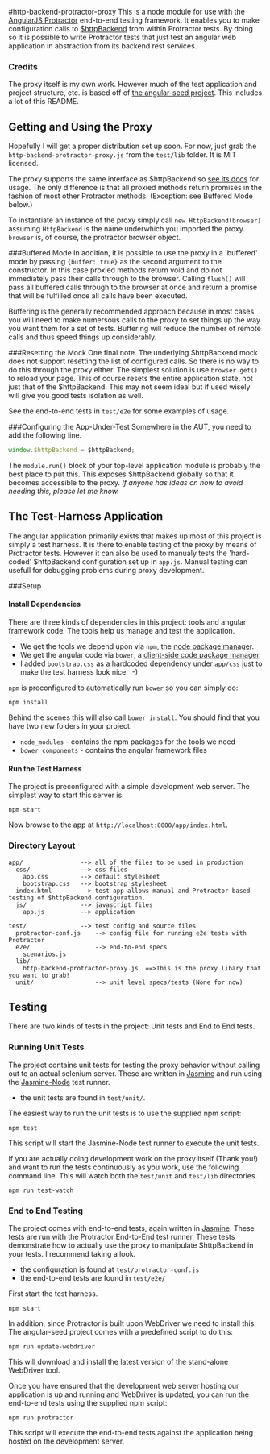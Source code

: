 #http-backend-protractor-proxy
This is a node module for use with the [AngularJS Protractor][protractor] end-to-end testing framework.  It enables you to make configuration calls to [$httpBackend][httpBackend] from within Protractor tests.  By doing so it is possible to write Protractor tests that just test an angular web application in abstraction from its backend rest services.

### Credits
The proxy itself is my own work.  However much of the test application and project structure, etc. is based off of [the angular-seed project][angular-seed].  This includes a lot of this README.

## Getting and Using the Proxy
Hopefully I will get a proper distribution set up soon.  For now, just grab the `http-backend-protractor-proxy.js` from the `test/lib` folder.  It is MIT licensed.

The proxy supports the same interface as $httpBackend so [see its docs][httpBackend] for usage.  The only difference is that all proxied methods return promises in the fashion of most other Protractor methods.  (Exception: see Buffered Mode below.)

To instantiate an instance of the proxy simply call `new HttpBackend(browser)` assuming `HttpBackend` is the name underwhich you imported the proxy.  `browser` is, of course, the protractor browser object.

###Buffered Mode
In addition, it is possible to use the proxy in a 'buffered' mode by passing `{buffer: true}` as the second argument to the constructor.  In this case proxied methods return void and do not immediately pass their calls through to the browser. Calling `flush()` will pass all buffered calls through to the browser at once and return a promise that will be fulfilled once all calls have been executed.

Buffering is the generally recommended approach because in most cases you will need to make numersous calls to the proxy to set things up the way you want them for a set of tests.  Buffering will reduce the number of remote calls and thus speed things up considerably.

###Resetting the Mock
One final note.  The underlying $httpBackend mock does not support resetting the list of configured calls.  So there is no way to do this through the proxy either.  The simplest solution is use `browser.get()` to reload your page.  This of course resets the entire application state, not just that of the $httpBackend. This may not seem ideal but if used wisely will give you good tests isolation as well.

See the end-to-end tests in `test/e2e` for some examples of usage.

###Configuring the App-Under-Test
Somewhere in the AUT, you need to add the following line.

```JavaScript
window.$httpBackend = $httpBackend;
```
The `module.run()` block of your top-level application module is probably the best place to put this.  This exposes $httpBackend globally so that it becomes accessible to the proxy.  _If anyone has ideas on how to avoid needing this, please let me know._

## The Test-Harness Application

The angular application primarily exists that makes up most of this project is simply a test harness.  It is there to enable testing of the proxy by means of Protractor tests.  However it can also be used to manualy tests the 'hard-coded' $httpBackend configuration set up in `app.js`.  Manual testing can usefull for debugging problems during proxy development.

###Setup

#### Install Dependencies

There are three kinds of dependencies in this project: tools and angular framework code.  The tools help
us manage and test the application.

* We get the tools we depend upon via `npm`, the [node package manager][npm].
* We get the angular code via `bower`, a [client-side code package manager][bower].
* I added `bootstrap.css` as a hardcoded dependency under `app/css` just to make the test harness look nice. :-)

`npm` is preconfigured to automatically run `bower` so you can simply do:

```
npm install
```

Behind the scenes this will also call `bower install`.  You should find that you have two new
folders in your project.

* `node_modules` - contains the npm packages for the tools we need
* `bower_components` - contains the angular framework files

#### Run the Test Harness

The project is preconfigured with a simple development web server.  The simplest way to start
this server is:

```
npm start
```

Now browse to the app at `http://localhost:8000/app/index.html`.


### Directory Layout

    app/                --> all of the files to be used in production
      css/              --> css files
        app.css         --> default stylesheet
        bootstrap.css   --> bootstrap stylesheet
      index.html        --> test app allows manual and Protractor based testing of $httpBackend configuration.
      js/               --> javascript files
        app.js          --> application

    test/               --> test config and source files
      protractor-conf.js    --> config file for running e2e tests with Protractor
      e2e/                  --> end-to-end specs
        scenarios.js
      lib/
        http-backend-protractor-proxy.js  ==>This is the proxy libary that you want to grab!
      unit/                 --> unit level specs/tests (None for now)

## Testing

There are two kinds of tests in the project: Unit tests and End to End tests.

### Running Unit Tests

The project contains unit tests for testing the proxy behavior without calling out to an actual selenium server.  These are written in [Jasmine][jasmine] and run using the [Jasmine-Node][jasmine-node] test runner.

* the unit tests are found in `test/unit/`.

The easiest way to run the unit tests is to use the supplied npm script:

```
npm test
```

This script will start the Jasmine-Node test runner to execute the unit tests.

If you are actually doing development work on the proxy itself (Thank you!) and want to run the tests continuously as you work, use the following command line.  This will watch both the `test/unit` and `test/lib` directories.


```
npm run test-watch
```


### End to End Testing

The project comes with end-to-end tests, again written in [Jasmine][jasmine]. These tests
are run with the Protractor End-to-End test runner.  These tests demonstrate how to actually use the proxy to manipulate $httpBackend in your tests.  I recommend taking a look.

* the configuration is found at `test/protractor-conf.js`
* the end-to-end tests are found in `test/e2e/`

First start the test harness.

```
npm start
```

In addition, since Protractor is built upon WebDriver we need to install this.  The angular-seed
project comes with a predefined script to do this:

```
npm run update-webdriver
```

This will download and install the latest version of the stand-alone WebDriver tool.

Once you have ensured that the development web server hosting our application is up and running
and WebDriver is updated, you can run the end-to-end tests using the supplied npm script:

```
npm run protractor
```

This script will execute the end-to-end tests against the application being hosted on the
development server.


[angular-seed]: https://github.com/angular/angular-seed
[httpBackend]: http://docs.angularjs.org/api/ngMockE2E/service/$httpBackend
[bower]: http://bower.io
[npm]: https://www.npmjs.org/
[node]: http://nodejs.org
[protractor]: https://github.com/angular/protractor
[jasmine]: http://pivotal.github.com/jasmine/
[jasmine-node]: https://github.com/mhevery/jasmine-node
[http-server]: https://github.com/nodeapps/http-server
